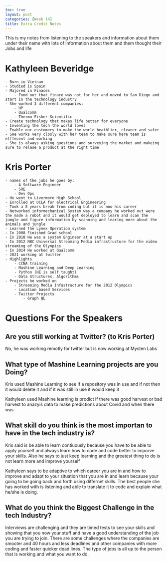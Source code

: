 ```yaml
---
toc: true
layout: post
categories: [Week 14]
title: Extra Credit Notes
---
```


This is my notes from listening to the speakers and information about them under their name with lots of information about them and them thought their Jobs and life


# Kathyleen Beveridge
    - Born in Vietnam
    - Studied is Spain
    - Majored in Finaces
        - Fond out that finace was not for her and moved to San Diego and start in the technology industry
    - She worked 3 different companies:
        - HP
        - Qualcomm
        - Thermo Fisher Scientific
    - Create technology that makes life better for everyone
    - Inventing the tech the world loves
    - Enable our customers to make the world heathlier, cleaner and safer
    - SHe works very closly with her team to make sure here team is efffecent and working
    - She is always asking questions and surveying the market and makeing sure to relase a product at the right time

# Kris Porter
    - names of the jobs he goes by:
        - A Software Engineer
        - SRE
        - Dev Ops
    - He went to Livermore High School
    - Enrolled at UCLA for electrical Engineering
    - Took a 8 years break from coding but it is now his career
    - Networked informechanical System was a company he worked out were the made a robot and it would get deployed to learn and scan the jumgle and figure information by scanning and learing more about the animals and jungle
    - Learned the Lynex Operation system
    - In 2008 Finished Grad school
    - In 2010 He was a system Engineer at a start up
    - In 2012 NBC Universal Streaming Media infrastructure for the video streaming of the Olympics
    - In 2014 He worked at Qualcomm
    - 2021 working at twitter
    - Highlights
        - CCNA training
        - Mashine Learning and Deep Learning
        - Python (HE is self taught)
        - Data Structures, Algorithms
    - Projects he worked on
        - Streaming Media Infastructure for the 2012 Olympics
        - Location based Services
        - Twitter Projects
            - Graph QL

# Questions For the Speakers

## Are you still working at Twitter? (to Kris Porter)
No, he was working remotly for twitter but is now working at Mysten Labs

## What type of Mashine Learning projects are you Doing?
Kris used Mashine Learning to see if a repository was in use and if not then it would delete it and if it was still in use it would keep it

Kathyleen used Mashine learning is prodict if there was good harvest or bad harvest to anazyis data to make predictions about Covid and when there was 

## What skill do you think is the most importan to have in the tech industry is?

Kris said is be able to learn contiuously because you have to be able to apply yourself and always learn how to code and code better to imporve your skills. Also he says to just keep learning and the greatest thing to do is not learn more and improve yourself

Kathyleen says to be adaptive to which career you are in and how to improve and adapt to your situation that you are in and learn because your going to be going back and forth using differnet skills. The best people she has worked with is listening and able to translate it to code and explain what he/she is doing.

## What do you think the Biggest Challenge in the tech Industry?

Interviews are challenging and they are timed tests to see your skills and showing that you now your stuff and have a good understanding of the job you are trying to join. There are some challenges where the companies are smooter and 40 hours and less deadlines and other companies with more coding and faster quicker dead lines. The type of jobs is all up to the person that is working and what you want to do.